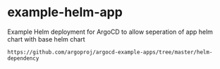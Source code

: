# example-helm-app

Example Helm deployment for ArgoCD to allow seperation of app helm chart with base helm chart
```
https://github.com/argoproj/argocd-example-apps/tree/master/helm-dependency
```
